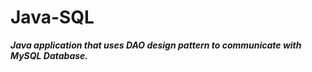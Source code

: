 # Java-SQL

***Java application that uses DAO design pattern to communicate with MySQL Database.***

